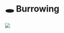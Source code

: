 # 🕳 Burrowing



![](https://cdn.discordapp.com/attachments/989169461229670450/991083759153586226/BURROWING\_2.jpg)

